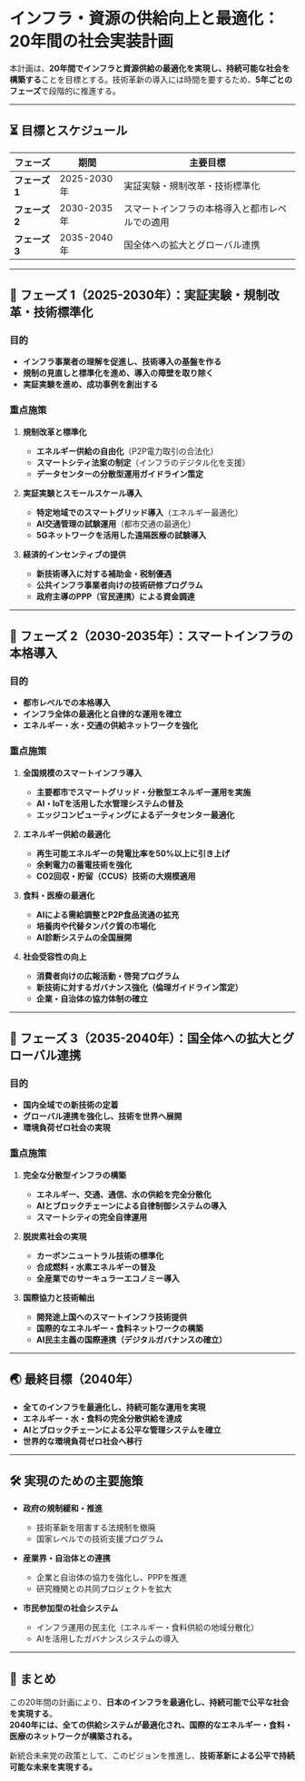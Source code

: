# **インフラ・資源の供給向上と最適化：20年間の社会実装計画**

本計画は、**20年間でインフラと資源供給の最適化を実現し、持続可能な社会を構築する**ことを目標とする。技術革新の導入には時間を要するため、**5年ごとのフェーズ**で段階的に推進する。

---

## **⏳ 目標とスケジュール**
| フェーズ | 期間 | 主要目標 |
|---------|------|---------|
| **フェーズ 1** | 2025-2030年 | 実証実験・規制改革・技術標準化 |
| **フェーズ 2** | 2030-2035年 | スマートインフラの本格導入と都市レベルでの適用 |
| **フェーズ 3** | 2035-2040年 | 国全体への拡大とグローバル連携 |

---

## **🔹 フェーズ 1（2025-2030年）：実証実験・規制改革・技術標準化**
### **目的**
- **インフラ事業者の理解を促進し、技術導入の基盤を作る**
- **規制の見直しと標準化を進め、導入の障壁を取り除く**
- **実証実験を進め、成功事例を創出する**

### **重点施策**
1. **規制改革と標準化**
   - **エネルギー供給の自由化**（P2P電力取引の合法化）
   - **スマートシティ法案の制定**（インフラのデジタル化を支援）
   - **データセンターの分散型運用ガイドライン策定**

2. **実証実験とスモールスケール導入**
   - **特定地域でのスマートグリッド導入**（エネルギー最適化）
   - **AI交通管理の試験運用**（都市交通の最適化）
   - **5Gネットワークを活用した遠隔医療の試験導入**

3. **経済的インセンティブの提供**
   - **新技術導入に対する補助金・税制優遇**
   - **公共インフラ事業者向けの技術研修プログラム**
   - **政府主導のPPP（官民連携）による資金調達**

---

## **🔹 フェーズ 2（2030-2035年）：スマートインフラの本格導入**
### **目的**
- **都市レベルでの本格導入**
- **インフラ全体の最適化と自律的な運用を確立**
- **エネルギー・水・交通の供給ネットワークを強化**

### **重点施策**
1. **全国規模のスマートインフラ導入**
   - **主要都市でスマートグリッド・分散型エネルギー運用を実施**
   - **AI・IoTを活用した水管理システムの普及**
   - **エッジコンピューティングによるデータセンター最適化**

2. **エネルギー供給の最適化**
   - **再生可能エネルギーの発電比率を50%以上に引き上げ**
   - **余剰電力の蓄電技術を強化**
   - **CO2回収・貯留（CCUS）技術の大規模適用**

3. **食料・医療の最適化**
   - **AIによる需給調整とP2P食品流通の拡充**
   - **培養肉や代替タンパク質の市場化**
   - **AI診断システムの全国展開**

4. **社会受容性の向上**
   - **消費者向けの広報活動・啓発プログラム**
   - **新技術に対するガバナンス強化（倫理ガイドライン策定）**
   - **企業・自治体の協力体制の確立**

---

## **🔹 フェーズ 3（2035-2040年）：国全体への拡大とグローバル連携**
### **目的**
- **国内全域での新技術の定着**
- **グローバル連携を強化し、技術を世界へ展開**
- **環境負荷ゼロ社会の実現**

### **重点施策**
1. **完全な分散型インフラの構築**
   - **エネルギー、交通、通信、水の供給を完全分散化**
   - **AIとブロックチェーンによる自律制御システムの導入**
   - **スマートシティの完全自律運用**

2. **脱炭素社会の実現**
   - **カーボンニュートラル技術の標準化**
   - **合成燃料・水素エネルギーの普及**
   - **全産業でのサーキュラーエコノミー導入**

3. **国際協力と技術輸出**
   - **開発途上国へのスマートインフラ技術提供**
   - **国際的なエネルギー・食料ネットワークの構築**
   - **AI民主主義の国際連携（デジタルガバナンスの確立）**

---

## **🌏 最終目標（2040年）**
- **全てのインフラを最適化し、持続可能な運用を実現**
- **エネルギー・水・食料の完全分散供給を達成**
- **AIとブロックチェーンによる公平な管理システムを確立**
- **世界的な環境負荷ゼロ社会へ移行**

---

## **🛠 実現のための主要施策**
- **政府の規制緩和・推進**
  - 技術革新を阻害する法規制を撤廃
  - 国家レベルでの技術支援プログラム

- **産業界・自治体との連携**
  - 企業と自治体の協力を強化し、PPPを推進
  - 研究機関との共同プロジェクトを拡大

- **市民参加型の社会システム**
  - インフラ運用の民主化（エネルギー・食料供給の地域分散化）
  - AIを活用したガバナンスシステムの導入

---

## **📌 まとめ**
この20年間の計画により、**日本のインフラを最適化し、持続可能で公平な社会を実現する**。  
**2040年には、全ての供給システムが最適化され、国際的なエネルギー・食料・医療のネットワークが構築される。**

新統合未来党の政策として、このビジョンを推進し、**技術革新による公平で持続可能な未来を実現する。**
